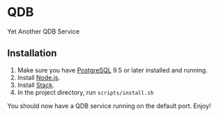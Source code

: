 QDB
===
Yet Another QDB Service

Installation
------------

1. Make sure you have [PostgreSQL](https://www.postgresql.org/) 9.5 or later installed and running.
2. Install [Node.js](https://nodejs.org/en/).
2. Install [Stack](https://docs.haskellstack.org/en/stable/README/).
3. In the project directory, run `scripts/install.sh`

You should now have a QDB service running on the default port. Enjoy!
